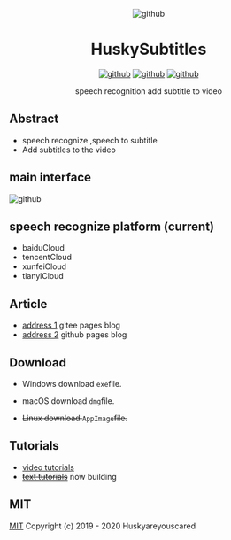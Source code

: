 <div align="center">

![github](https://raw.githubusercontent.com/huskyareyouscared/subtitle/master/build/icons/256x256.png)
# HuskySubtitles
[![github](https://badgen.net/github/release/huskyareyouscared/subtitle)](https://github.com/huskyAreYouScared/subtitle/releases)
[![github](https://badgen.net/github/assets-dl/huskyAreYouScared/subtitle)](https://github.com/huskyAreYouScared/subtitle/releases)
[![github](https://badgen.net/github/license/huskyAreYouScared/subtitle)](https://www.mit-license.org/)
<center>speech recognition add subtitle to video
<center>
</div>

## Abstract
* speech recognize ,speech to subtitle
* Add subtitles to the video

## main interface
![github](https://raw.githubusercontent.com/huskyareyouscared/subtitle/master/dist/husky-subtitle.png)

## speech recognize platform (current)
* baiduCloud
* tencentCloud
* xunfeiCloud
* tianyiCloud
## Article
* [address 1](https://husky_are_you_scared.gitee.io/blog/subtitle/) gitee pages blog
* [address 2](https://huskyareyouscared.github.io/blog/subtitle/ ) github pages blog

## Download
* Windows download `exe`file.

* macOS download `dmg`file.

* ~~Linux download `AppImage`file.~~

## Tutorials

* [video tutorials](https://www.bilibili.com/video/BV1hp4y1C74N)
* ~~[text tutorials]()~~ now building

## MIT

[MIT](http://opensource.org/licenses/MIT)
Copyright (c) 2019 - 2020 Huskyareyouscared
